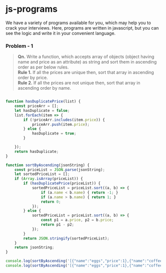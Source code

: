 # js-programs
We have a variety of programs available for you, which may help you to crack your interviews. Here, programs are written in javascript, but you can see the logic and write it in your convenient language. 

### Problem - 1
> **Qn.** Write a function, which accepts array of objects (object having name and price as an attribute) as string and sort them
  in ascending order as per below rules. <br>
  **Rule 1.** If all the prices are unique then, sort that array in ascending order by price.<br>
  **Rule 2.** If all the prices are not unique then, sort that array in ascending order by name.<br>

```js

function hasDuplicatePrice(list) {
    const priceArr = [];
    let hasDuplicate = false;
    list.forEach(item => {
        if (!priceArr.includes(item.price)) {
            priceArr.push(item.price);
        } else {
            hasDuplicate = true;
        }

    });
    return hasDuplicate;
}

function sortByAscending(jsonString) {
    const priceList = JSON.parse(jsonString);
    let sortedPriceList = [];
    if (Array.isArray(priceList)) {
        if (hasDuplicatePrice(priceList)) {
            sortedPriceList = priceList.sort((a, b) => {
                if (a.name < b.name) { return -1; }
                if (a.name > b.name) { return 1; }
                return 0;
            });
        } else {
            sortedPriceList = priceList.sort((a, b) => {
                const p1 = a.price, p2 = b.price;
                return p1 - p2;
            });
        }
        return JSON.stringify(sortedPriceList);
    }
    return jsonString;
}

console.log(sortByAscending('[{"name":"eggs","price":1},{"name":"coffee","price":11.4},{"name":"rice","price":4.04}]'));
console.log(sortByAscending('[{"name":"eggs","price":1},{"name":"coffee","price":4.04},{"name":"rice","price":4.04}]'));
```  